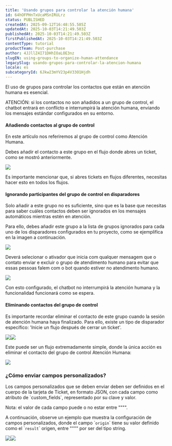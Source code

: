 ```yaml
---
title: 'Usando grupos para controlar la atención humana'
id: 64hOFPHnTxUcaMSnIRULrz
status: PUBLISHED
createdAt: 2025-09-12T16:48:55.585Z
updatedAt: 2025-10-03T14:21:49.503Z
publishedAt: 2025-10-03T14:21:49.503Z
firstPublishedAt: 2025-10-03T14:21:49.503Z
contentType: tutorial
productTeam: Post-purchase
author: 4JJllZ4I71DHhIOaLOE3nz
slugEN: using-groups-to-organize-human-attendance
legacySlug: usando-grupos-para-controlar-la-atencion-humana
locale: es
subcategoryId: 6Jkw23mYV23p4V33O1Hjdh
---
```


El uso de grupos para controlar los contactos que están en atención humana es esencial.

ATENCIÓN: si los contactos no son añadidos a un grupo de control, el chatbot
entrará en conflicto e interrumpirá la atención humana, enviando los mensajes
estándar configurados en su entorno.

#### Añadiendo contactos al grupo de control

En este artículo nos referiremos al grupo de control como Atención Humana.

Debes añadir el contacto a este grupo en el flujo donde abres un ticket, como
se mostró anteriormente.

![](https://raw.githubusercontent.com/vtexdocs/help-center-content/refs/heads/main/docs/es/tutorials/weni-by-vtex/chats/usando-grupos-para-controlar-la-atencion-humana_1.png) 

Es importante mencionar que, si abres tickets en flujos diferentes, necesitas hacer esto en todos los flujos.

#### Ignorando participantes del grupo de control en disparadores

Solo añadir a este grupo no es suficiente, sino que es la base que necesitas
para saber cuáles contactos deben ser ignorados en los mensajes automáticos
mientras estén en atención.

Para ello, debes añadir este grupo a la lista de grupos ignorados para cada uno
de los disparadores configurados en tu proyecto, como se ejemplifica en la
imagen a continuación.

![](https://raw.githubusercontent.com/vtexdocs/help-center-content/refs/heads/main/docs/es/tutorials/weni-by-vtex/chats/usando-grupos-para-controlar-la-atencion-humana_2.png) 

Deverá selecionar o ativador que inicia com qualquer mensagem que o contato enviar e excluir o grupo de atendimento humano para evitar que essas pessoas falem com o bot quando estiver no atendimento humano.

![](https://raw.githubusercontent.com/vtexdocs/help-center-content/refs/heads/main/docs/es/tutorials/weni-by-vtex/chats/usando-grupos-para-controlar-la-atencion-humana_3.png) 

Con esto configurado, el chatbot no interrumpirá la atención humana y la funcionalidad funcionará como se espera.

#### Eliminando contactos del grupo de control

Es importante recordar eliminar el contacto de este grupo cuando la sesión de
atención humana haya finalizado. Para ello, existe un tipo de disparador
específico: 'Inicie un flujo después de cerrar un ticket'.

![](https://raw.githubusercontent.com/vtexdocs/help-center-content/refs/heads/main/docs/es/tutorials/weni-by-vtex/chats/usando-grupos-para-controlar-la-atencion-humana_4.png)![](https://raw.githubusercontent.com/vtexdocs/help-center-content/refs/heads/main/docs/es/tutorials/weni-by-vtex/chats/usando-grupos-para-controlar-la-atencion-humana_5.png) 

Este puede ser un flujo extremadamente simple, donde la única acción es eliminar el contacto del grupo de control Atención Humana:

![](https://raw.githubusercontent.com/vtexdocs/help-center-content/refs/heads/main/docs/es/tutorials/weni-by-vtex/chats/usando-grupos-para-controlar-la-atencion-humana_6.png)

### ¿Cómo enviar campos personalizados?

Los campos personalizados que se deben enviar deben ser definidos en el cuerpo
de la tarjeta de Ticket, en formato JSON, con cada campo como atributo de
\`custom\_fields\`, representado por su clave y valor.

Nota: el valor de cada campo puede o no estar entre """".

A continuación, observe un ejemplo que muestra la configuración de campos
personalizados, donde el campo \``origin`\` tiene su valor definido como el
\``result`\` origen, entre """" por ser del tipo string.

![](https://raw.githubusercontent.com/vtexdocs/help-center-content/refs/heads/main/docs/es/tutorials/weni-by-vtex/chats/usando-grupos-para-controlar-la-atencion-humana_7.png)![](https://raw.githubusercontent.com/vtexdocs/help-center-content/refs/heads/main/docs/es/tutorials/weni-by-vtex/chats/usando-grupos-para-controlar-la-atencion-humana_8.png)
